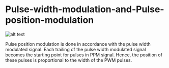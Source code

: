 # Pulse-width-modulation-and-Pulse-position-modulation

![alt text](https://www.mathworks.com/matlabcentral/mlc-downloads/downloads/04161d4c-f48e-4345-952d-1efba8df12c4/7deaf210-10f1-4183-97e2-c3ff20a5f16f/images/screenshot.png)

Pulse position modulation is done in accordance with the pulse width modulated signal. Each trailing of the pulse width modulated signal becomes the starting point for pulses in PPM signal. Hence, the position of these pulses is proportional to the width of the PWM pulses.
